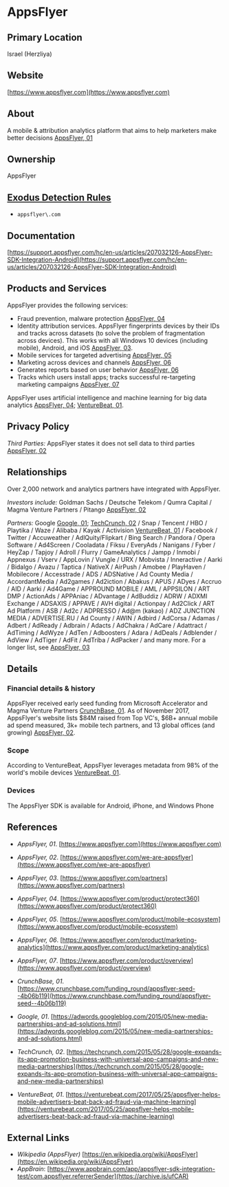 # AppsFlyer

## Primary Location
Israel (Herzliya)

## Website
[https://www.appsflyer.com](https://www.appsflyer.com)

## About
A mobile & attribution analytics platform that aims to help marketers make better decisions [AppsFlyer, 01](https://www.appsflyer.com)

## Ownership
AppsFlyer

## [Exodus Detection Rules](https://exodus-privacy.eu.org)
* `appsflyer\.com`

## Documentation
[https://support.appsflyer.com/hc/en-us/articles/207032126-AppsFlyer-SDK-Integration-Android](https://support.appsflyer.com/hc/en-us/articles/207032126-AppsFlyer-SDK-Integration-Android)

## Products and Services
AppsFlyer provides the following services: 

* Fraud prevention, malware protection [AppsFlyer, 04](https://www.appsflyer.com/product/protect360)
* Identity attribution services. AppsFlyer fingerprints devices by their IDs and tracks across datasets (to solve the problem of fragmentation across devices). This works with all Windows 10 devices (including mobile), Android, and iOS [AppsFlyer, 03](https://www.appsflyer.com/product/mobile-attribution-for-user-acquisition).
* Mobile services for targeted advertising [AppsFlyer, 05](https://www.appsflyer.com/product/mobile-ecosystem)
* Marketing across devices and channels [AppsFlyer, 06](https://www.appsflyer.com/product/marketing-analytics)
* Generates reports based on user behavior [AppsFlyer, 06](https://www.appsflyer.com/product/marketing-analytics)
* Tracks which users install apps; tracks successful re-targeting marketing campaigns [AppsFlyer, 07](https://www.appsflyer.com/product/overview)

AppsFlyer uses artificial intelligence and machine learning for big data analytics [AppsFlyer, 04](https://www.appsflyer.com/product/protect360); [VentureBeat, 01](https://venturebeat.com/2017/05/25/appsflyer-helps-mobile-advertisers-beat-back-ad-fraud-via-machine-learning).

## Privacy Policy
_Third Parties:_ AppsFlyer states it does not sell data to third parties [AppsFlyer, 02](https://www.appsflyer.com/we-are-appsflyer)

## Relationships
Over 2,000 network and analytics partners have integrated with AppsFlyer.

_Investors include:_ Goldman Sachs / Deutsche Telekom / Qumra Capital / Magma Venture Partners / Pitango [AppsFlyer, 02](https://www.appsflyer.com/we-are-appsflyer)  

_Partners:_ Google [Google, 01](https://adwords.googleblog.com/2015/05/new-media-partnerships-and-ad-solutions.html); [TechCrunch, 02](https://techcrunch.com/2015/05/28/google-expands-its-app-promotion-business-with-universal-app-campaigns-and-new-media-partnerships) / Snap / Tencent / HBO / Playtika / Waze / Alibaba / Kayak / Activision [VentureBeat, 01](https://venturebeat.com/2017/05/25/appsflyer-helps-mobile-advertisers-beat-back-ad-fraud-via-machine-learning) / Facebook / Twitter / Accuweather / AdlQuity/Flipkart / Bing Search / Pandora / Opera Software / Ad4Screen / Cooladata / Fiksu / EveryAds / Nanigans / Fyber / HeyZap / Tapjoy / Adroll / Flurry / GameAnalytics / Jampp / Inmobi / Appnexus / Vserv / AppLovin / Vungle / URX / Mobvista / Inneractive / Aarki / Bidalgo / Avazu / Taptica / NativeX / AirPush / Amobee / PlayHaven / Mobilecore / Accesstrade / ADS / ADSNative / Ad County Media / AccordantMedia / Ad2games / Ad2iction / Abakus / APUS / ADyes / Accruo / AID / Aarki / Ad4Game / APPROUND MOBILE / AML / APPSILON / ART DMP / ActionAds / APPAniac / ADvantage / AdBuddiz / ADRW / ADXMI Exchange / ADSAXIS / APPAVE / AVH digital / Actionpay / Ad2Click / ART Ad Platform / ASB / Ad2c / ADPRESSO / Ad@m (kakao) / ADZ JUNCTION MEDIA / ADVERTISE.RU / Ad County / AWIN / Adbird / AdCorsa / Adamas / Adbert / AdReady / Adbrain / Adacts / AdChakra / AdCare / Adattract / AdTiming / AdWyze / AdTen / Adboosters / Adara / AdDeals / Adblender / AdView / AdTiger / AdFit / AdTriba / AdPacker / and many more. For a longer list, see [AppsFlyer, 03](https://www.appsflyer.com/partners)

## Details
### Financial details & history 
AppsFlyer received early seed funding from Microsoft Accelerator and Magma Venture Partners [CrunchBase, 01](https://www.crunchbase.com/funding_round/appsflyer-seed--4b06b119). As of November 2017, AppsFlyer's website lists $84M raised from Top VC's, $6B+ annual mobile ad spend measured, 3k+ mobile tech partners, and 13 global offices (and growing) [AppsFlyer, 02](https://www.appsflyer.com/we-are-appsflyer).

### Scope
According to VentureBeat, AppsFlyer leverages metadata from 98% of the world's mobile devices [VentureBeat, 01](https://venturebeat.com/2017/05/25/appsflyer-helps-mobile-advertisers-beat-back-ad-fraud-via-machine-learning).

### Devices
The AppsFlyer SDK is available for Android, iPhone, and Windows Phone

## References
* _AppsFlyer, 01_. [https://www.appsflyer.com](https://www.appsflyer.com)  
* _AppsFlyer, 02_. [https://www.appsflyer.com/we-are-appsflyer](https://www.appsflyer.com/we-are-appsflyer)  
* _AppsFlyer, 03_. [https://www.appsflyer.com/partners](https://www.appsflyer.com/partners)  
* _AppsFlyer, 04_. [https://www.appsflyer.com/product/protect360](https://www.appsflyer.com/product/protect360)  
* _AppsFlyer, 05_. [https://www.appsflyer.com/product/mobile-ecosystem](https://www.appsflyer.com/product/mobile-ecosystem)  
* _AppsFlyer, 06_. [https://www.appsflyer.com/product/marketing-analytics](https://www.appsflyer.com/product/marketing-analytics)  
* _AppsFlyer, 07_. [https://www.appsflyer.com/product/overview](https://www.appsflyer.com/product/overview)

* _CrunchBase, 01_. [https://www.crunchbase.com/funding_round/appsflyer-seed--4b06b119](https://www.crunchbase.com/funding_round/appsflyer-seed--4b06b119)  

* _Google, 01_. [https://adwords.googleblog.com/2015/05/new-media-partnerships-and-ad-solutions.html](https://adwords.googleblog.com/2015/05/new-media-partnerships-and-ad-solutions.html)  

* _TechCrunch, 02_. [https://techcrunch.com/2015/05/28/google-expands-its-app-promotion-business-with-universal-app-campaigns-and-new-media-partnerships](https://techcrunch.com/2015/05/28/google-expands-its-app-promotion-business-with-universal-app-campaigns-and-new-media-partnerships)

* _VentureBeat, 01_. [https://venturebeat.com/2017/05/25/appsflyer-helps-mobile-advertisers-beat-back-ad-fraud-via-machine-learning](https://venturebeat.com/2017/05/25/appsflyer-helps-mobile-advertisers-beat-back-ad-fraud-via-machine-learning)

## External Links
* _Wikipedia (AppsFlyer)_ [https://en.wikipedia.org/wiki/AppsFlyer](https://en.wikipedia.org/wiki/AppsFlyer)
* _AppBrain_: [https://www.appbrain.com/app/appsflyer-sdk-integration-test/com.appsflyer.referrerSender](https://archive.is/ufCAR)
